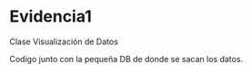# Evidencia1
Clase Visualización de Datos

Codigo junto con la pequeña DB de donde se sacan los datos.
